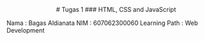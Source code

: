 <div align="center">
# Tugas 1
### HTML, CSS and JavaScript
</div>

Nama            : Bagas Aldianata
NIM             : 607062300060
Learning Path   : Web Development